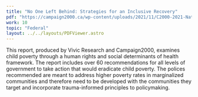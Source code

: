 ```yaml
---
title: "No One Left Behind: Strategies for an Inclusive Recovery"
pdf: "https://campaign2000.ca/wp-content/uploads/2021/11/C2000-2021-National-Report-Card-No-One-Left-Behind-Strategies-for-an-Inclusive-Recovery-AMENDED.pdf"
work: 10
topic: "Federal"
layout: ../../layouts/PDFViewer.astro
---
```

This report, produced by Vivic Research and Campaign2000, examines child poverty through a human rights and social determinants of health framework. The report includes over 60 recommendations for all levels of government to take action that would eradicate child poverty. The polices recommended are meant to address higher poverty rates in marginalized communities and therefore need to be developed with the communities they target and incorporate trauma-informed principles to policymaking.
